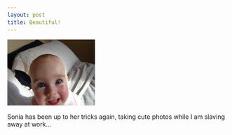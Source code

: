 ```yaml
---
layout: post
title: Beautiful!
---
```


  <img src="/images/content/dsc002921.jpg" class="floatleft" />

Sonia has been up to her tricks again, taking cute photos while I am slaving away at work... 
